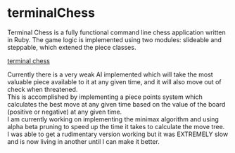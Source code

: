 # terminalChess

Terminal Chess is a fully functional command line chess application written in Ruby.
The game logic is implemented using two modules: slideable and steppable, which extened the piece classes. 

[terminal chess](https://github.com/paulstuartparker/terminalChess/blob/master/Screen%20Shot%202017-11-07%20at%2011.03.40%20PM.png)

Currently there is a very weak AI implemented which will take the most valuable piece available to it at any given time,
and it will also move out of check when threatened.  
This is accomplished by implementing a piece points system which calculates the best move at any given time based on the 
value of the board (positive or negative) at any given time.  
I am currently working on implementing the minimax algorithm and using alpha
beta pruning to speed up the time it takes to calculate the move tree.  
I was able to get a rudimentary version working but it was EXTREMELY slow and is now living in another until I can make it better.


